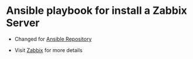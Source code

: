 # Ansible playbook for install a Zabbix Server

- Changed for <a title="Ansible Repository" target="_blank" href="https://github.com/Iakim/Ansible">Ansible Repository</a>
         
- Visit <a title="Zabbix" target="_blank" href="https://zabbix.com">Zabbix</a> for more details
